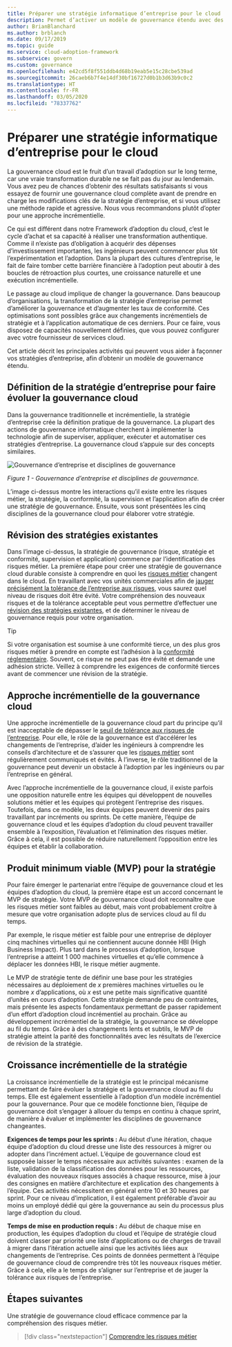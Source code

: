 ```yaml
---
title: Préparer une stratégie informatique d’entreprise pour le cloud
description: Permet d’activer un modèle de gouvernance étendu avec des activités clés telles que les changements incrémentiels de la stratégie d’entreprise et l’application automatisée.
author: BrianBlanchard
ms.author: brblanch
ms.date: 09/17/2019
ms.topic: guide
ms.service: cloud-adoption-framework
ms.subservice: govern
ms.custom: governance
ms.openlocfilehash: e42cd5f8f551ddb4d68b19eab5e15c28cbe539ad
ms.sourcegitcommit: 26caeb6b7f4e14df30bf16727d0b1b3d63b9c0c2
ms.translationtype: HT
ms.contentlocale: fr-FR
ms.lasthandoff: 03/05/2020
ms.locfileid: "78337762"
---
```

<!-- markdownlint-disable MD026 -->

# <a name="prepare-corporate-it-policy-for-the-cloud"></a>Préparer une stratégie informatique d’entreprise pour le cloud

La gouvernance cloud est le fruit d’un travail d’adoption sur le long terme, car une vraie transformation durable ne se fait pas du jour au lendemain. Vous avez peu de chances d’obtenir des résultats satisfaisants si vous essayez de fournir une gouvernance cloud complète avant de prendre en charge les modifications clés de la stratégie d’entreprise, et si vous utilisez une méthode rapide et agressive. Nous vous recommandons plutôt d’opter pour une approche incrémentielle.

Ce qui est différent dans notre Framework d’adoption du cloud, c’est le cycle d’achat et sa capacité à réaliser une transformation authentique. Comme il n’existe pas d’obligation à acquérir des dépenses d’investissement importantes, les ingénieurs peuvent commencer plus tôt l’expérimentation et l’adoption. Dans la plupart des cultures d’entreprise, le fait de faire tomber cette barrière financière à l’adoption peut aboutir à des boucles de rétroaction plus courtes, une croissance naturelle et une exécution incrémentielle.

Le passage au cloud implique de changer la gouvernance. Dans beaucoup d’organisations, la transformation de la stratégie d’entreprise permet d’améliorer la gouvernance et d’augmenter les taux de conformité. Ces optimisations sont possibles grâce aux changements incrémentiels de stratégie et à l’application automatique de ces derniers. Pour ce faire, vous disposez de capacités nouvellement définies, que vous pouvez configurer avec votre fournisseur de services cloud.

Cet article décrit les principales activités qui peuvent vous aider à façonner vos stratégies d’entreprise, afin d’obtenir un modèle de gouvernance étendu.

## <a name="define-corporate-policy-to-mature-cloud-governance"></a>Définition de la stratégie d’entreprise pour faire évoluer la gouvernance cloud

Dans la gouvernance traditionnelle et incrémentielle, la stratégie d’entreprise crée la définition pratique de la gouvernance. La plupart des actions de gouvernance informatique cherchent à implémenter la technologie afin de superviser, appliquer, exécuter et automatiser ces stratégies d’entreprise. La gouvernance cloud s’appuie sur des concepts similaires.

![Gouvernance d’entreprise et disciplines de gouvernance](../../_images/operational-transformation-govern-highres.png)

*Figure 1 - Gouvernance d’entreprise et disciplines de gouvernance.*

L’image ci-dessus montre les interactions qu’il existe entre les risques métier, la stratégie, la conformité, la supervision et l’application afin de créer une stratégie de gouvernance. Ensuite, vous sont présentées les cinq disciplines de la gouvernance cloud pour élaborer votre stratégie.

## <a name="review-existing-policies"></a>Révision des stratégies existantes

Dans l’image ci-dessus, la stratégie de gouvernance (risque, stratégie et conformité, supervision et application) commence par l’identification des risques métier. La première étape pour créer une stratégie de gouvernance cloud durable consiste à comprendre en quoi les [risques métier](./business-risk.md) changent dans le cloud. En travaillant avec vos unités commerciales afin de [jauger précisément la tolérance de l’entreprise aux risques](./risk-tolerance.md), vous saurez quel niveau de risques doit être évité. Votre compréhension des nouveaux risques et de la tolérance acceptable peut vous permettre d’effectuer une [révision des stratégies existantes](./cloud-policy-review.md), et de déterminer le niveau de gouvernance requis pour votre organisation.

> [!TIP]
> Si votre organisation est soumise à une conformité tierce, un des plus gros risques métier à prendre en compte est l’adhésion à la [conformité réglementaire](./regulatory-compliance.md). Souvent, ce risque ne peut pas être évité et demande une adhésion stricte. Veillez à comprendre les exigences de conformité tierces avant de commencer une révision de la stratégie.

## <a name="an-incremental-approach-to-cloud-governance"></a>Approche incrémentielle de la gouvernance cloud

Une approche incrémentielle de la gouvernance cloud part du principe qu’il est inacceptable de dépasser le [seuil de tolérance aux risques de l’entreprise](./risk-tolerance.md). Pour elle, le rôle de la gouvernance est d’accélérer les changements de l’entreprise, d’aider les ingénieurs à comprendre les conseils d’architecture et de s’assurer que les [risques métier](./business-risk.md) sont régulièrement communiqués et évités. À l’inverse, le rôle traditionnel de la gouvernance peut devenir un obstacle à l’adoption par les ingénieurs ou par l’entreprise en général.

Avec l’approche incrémentielle de la gouvernance cloud, il existe parfois une opposition naturelle entre les équipes qui développent de nouvelles solutions métier et les équipes qui protègent l’entreprise des risques. Toutefois, dans ce modèle, les deux équipes peuvent devenir des pairs travaillant par incréments ou sprints. De cette manière, l’équipe de gouvernance cloud et les équipes d’adoption du cloud peuvent travailler ensemble à l’exposition, l’évaluation et l’élimination des risques métier. Grâce à cela, il est possible de réduire naturellement l’opposition entre les équipes et établir la collaboration.

## <a name="minimum-viable-product-mvp-for-policy"></a>Produit minimum viable (MVP) pour la stratégie

Pour faire émerger le partenariat entre l’équipe de gouvernance cloud et les équipes d’adoption du cloud, la première étape est un accord concernant le MVP de stratégie. Votre MVP de gouvernance cloud doit reconnaître que les risques métier sont faibles au début, mais vont probablement croître à mesure que votre organisation adopte plus de services cloud au fil du temps.

Par exemple, le risque métier est faible pour une entreprise de déployer cinq machines virtuelles qui ne contiennent aucune donnée HBI (High Business Impact). Plus tard dans le processus d’adoption, lorsque l’entreprise a atteint 1 000 machines virtuelles et qu’elle commence à déplacer les données HBI, le risque métier augmente.

Le MVP de stratégie tente de définir une base pour les stratégies nécessaires au déploiement de _x_ premières machines virtuelles ou le nombre _x_ d’applications, où _x_ est une petite mais significative quantité d’unités en cours d’adoption. Cette stratégie demande peu de contraintes, mais présente les aspects fondamentaux permettant de passer rapidement d’un effort d’adoption cloud incrémentiel au prochain. Grâce au développement incrémentiel de la stratégie, la gouvernance se développe au fil du temps. Grâce à des changements lents et subtils, le MVP de stratégie atteint la parité des fonctionnalités avec les résultats de l’exercice de révision de la stratégie.

## <a name="incremental-policy-growth"></a>Croissance incrémentielle de la stratégie

La croissance incrémentielle de la stratégie est le principal mécanisme permettant de faire évoluer la stratégie et la gouvernance cloud au fil du temps. Elle est également essentielle à l’adoption d’un modèle incrémentiel pour la gouvernance. Pour que ce modèle fonctionne bien, l’équipe de gouvernance doit s’engager à allouer du temps en continu à chaque sprint, de manière à évaluer et implémenter les disciplines de gouvernance changeantes.

**Exigences de temps pour les sprints :** Au début d’une itération, chaque équipe d’adoption du cloud dresse une liste des ressources à migrer ou adopter dans l’incrément actuel. L’équipe de gouvernance cloud est supposée laisser le temps nécessaire aux activités suivantes : examen de la liste, validation de la classification des données pour les ressources, évaluation des nouveaux risques associés à chaque ressource, mise à jour des consignes en matière d’architecture et explication des changements à l’équipe. Ces activités nécessitent en général entre 10 et 30 heures par sprint. Pour ce niveau d’implication, il est également préférable d’avoir au moins un employé dédié qui gère la gouvernance au sein du processus plus large d’adoption du cloud.

**Temps de mise en production requis :** Au début de chaque mise en production, les équipes d’adoption du cloud et l’équipe de stratégie cloud doivent classer par priorité une liste d’applications ou de charges de travail à migrer dans l’itération actuelle ainsi que les activités liées aux changements de l’entreprise. Ces points de données permettent à l’équipe de gouvernance cloud de comprendre très tôt les nouveaux risques métier. Grâce à cela, elle a le temps de s’aligner sur l’entreprise et de jauger la tolérance aux risques de l’entreprise.

## <a name="next-steps"></a>Étapes suivantes

Une stratégie de gouvernance cloud efficace commence par la compréhension des risques métier.

> [!div class="nextstepaction"]
> [Comprendre les risques métier](./business-risk.md)
